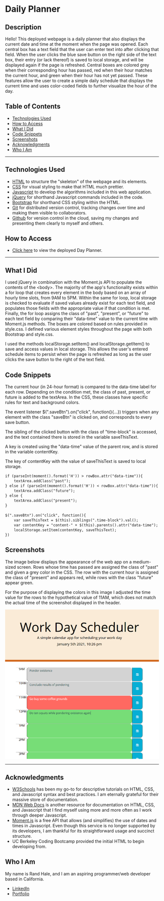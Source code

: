 # Daily Planner

## Description
Hello! This deployed webpage is a daily planner that also displays the current date and time at the moment when the page was opened. Each central box has a text field that the user can enter text into after clicking that field. When the user clicks the blue save button on the right side of the text box, their entry (or lack thereof) is saved to local storage, and will be displayed again if the page is refreshed. Central boxes are colored grey when their corresponding hour has passed, red when their hour matches the current hour, and green when their hour has not yet passed. These features allow the user to create a simple daily schedule that displays the current time and uses color-coded fields to further visualize the hour of the day.


## Table of Contents
* [Technologies Used](#technologies-used)
* [How to Access](#how-to-access)
* [What I Did](#what-i-did)
* [Code Snippets](#code-snippets)
* [Screenshots](#screenshots)
* [Acknowledgments](#acknowledgments*)
* [Who I Am](#who-i-am)

---

## Technologies Used
* [HTML](https://www.w3schools.com/html/) to structure the "skeleton" of the webpage and its elements.
* [CSS](https://www.w3schools.com/css/) for visual styling to make that HTML much prettier.
* [Javascript](https://www.javascript.com/) to develop the algorithms included in this web application.
* [jQuery](https://api.jquery.com/) for shorthand Javascript commands included in the code.
* [Bootstrap](https://getbootstrap.com/) for shorthand CSS styling within the HTML.
* [Git](https://git-scm.com/) for distributed version control, tracking changes over time and making them visible to collaborators.
* [Github](https://github.com/) for version control in the cloud, saving my changes and presenting them clearly to myself and others.

## How to Access
* [Click here](https://prophetrand.github.io/my-day-planner/) to view the deployed Day Planner.

---

## What I Did
I used jQuery in combination with the Moment.js API to populate the contents of the &lt;body&gt;. The majority of the app's functionality exists within a for loop that creates every element in the body based on an array of hourly time slots, from 9AM to 5PM. Within the same for loop, local storage is checked to evaluate if saved values already exist for each text field, and populates those fields with the appropriate value if that condition is met. Finally, the for loop assigns the class of "past", "present", or "future" to each text field by comparing their "data-time" value to the current time with Moment.js methods. The boxes are colored based on rules provided in style.css. I defined various element styles throughout the page with both Bootstrap and style.css.

I used the methods localStorage.setItem() and localStorage.getItem() to save and access values in local storage. This allows the user's entered schedule items to persist when the page is refreshed as long as the user clicks the save button to the right of the text field. 

## Code Snippets 
The current hour (in 24-hour format) is compared to the data-time label for each row. Depending on the condition met, the class of past, present, or future is added to the textArea. In the CSS, these classes have specific rules for text and background colors.

The event listener $(".saveBtn").on("click", function(){...}) triggers when any element with the class "saveBtn" is clicked on, and corresponds to every save button.

The sibling of the clicked button with the class of "time-block" is accessed, and the text contained there is stored in the variable saveThisText.

A key is created using the "data-time" value of the parent row, and is stored in the variable contentKey.

The key of contentKey with the value of saveThisText is saved to local storage.

```
if (parseInt(moment().format('H')) > rowBox.attr("data-time")){
    textArea.addClass("past");
} else if (parseInt(moment().format('H')) < rowBox.attr("data-time")){
    textArea.addClass("future");
} else {
    textArea.addClass("present");
}

$(".saveBtn").on("click", function(){
    var saveThisText = $(this).siblings(".time-block").val();
    var contentKey = "content-" + $(this).parents().attr("data-time");
    localStorage.setItem(contentKey, saveThisText);
})
```

## Screenshots
The image below displays the appearance of the web app on a medium-sized screen.
Rows whose time has passed are assigned the class of "past" and given a grey color in the CSS. The row with the current hour is assigned the class of "present" and appears red, while rows with the class "future" appear green.

For the purpose of displaying the colors in this image I adjusted the time value for the rows to the hypothetical value of 11AM, which does not match the actual time of the screenshot displayed in the header.

![example](example-planner.PNG)

---

## Acknowledgments
* [W3Schools](https://www.w3schools.com/) has been my go-to for descriptive tutorials on HTML, CSS, and Javascript syntax and best practices. I am eternally grateful for their massive store of documentation.
* [MDN Web Docs](https://developer.mozilla.org/en-US/) is another resource for documentation on HTML, CSS, and Javascript that I find myself using more and more often as I work through deeper Javascript.
* [Moment.js](https://momentjs.com/) is a free API that allows (and simplifies) the use of dates and times in Javascript. Even though this service is no longer supported by its developers, I am thankful for its straightforward usage and succinct structure.
* UC Berkeley Coding Bootcamp provided the initial HTML to begin developing from.


## Who I Am
My name is Rand Hale, and I am an aspiring programmer/web developer based in California.

* [LinkedIn](https://www.linkedin.com/in/rand-hale-83ba389b/)
* [Portfolio](https://prophetrand.github.io/my-responsive-portfolio/)